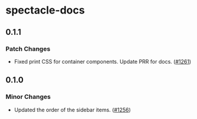 # spectacle-docs

## 0.1.1

### Patch Changes

- Fixed print CSS for container components. Update PRR for docs. ([#1261](https://github.com/FormidableLabs/spectacle/pull/1261))

## 0.1.0

### Minor Changes

- Updated the order of the sidebar items. ([#1256](https://github.com/FormidableLabs/spectacle/pull/1256))
